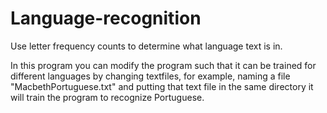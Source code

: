 # Language-recognition
 Use letter frequency counts to determine what language text is in.


In this program you can modify the program such that it can be trained for different languages by changing textfiles, for example, naming a file "MacbethPortuguese.txt" and putting that text file in the same directory it will train the program to recognize Portuguese.
